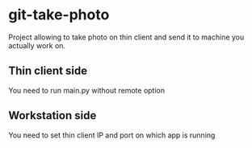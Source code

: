 # git-take-photo
Project allowing to take photo on thin client and send it to machine you actually work on.


## Thin client side
You need to run main.py without remote option

## Workstation side
You need to set thin client IP and port on which app is running

